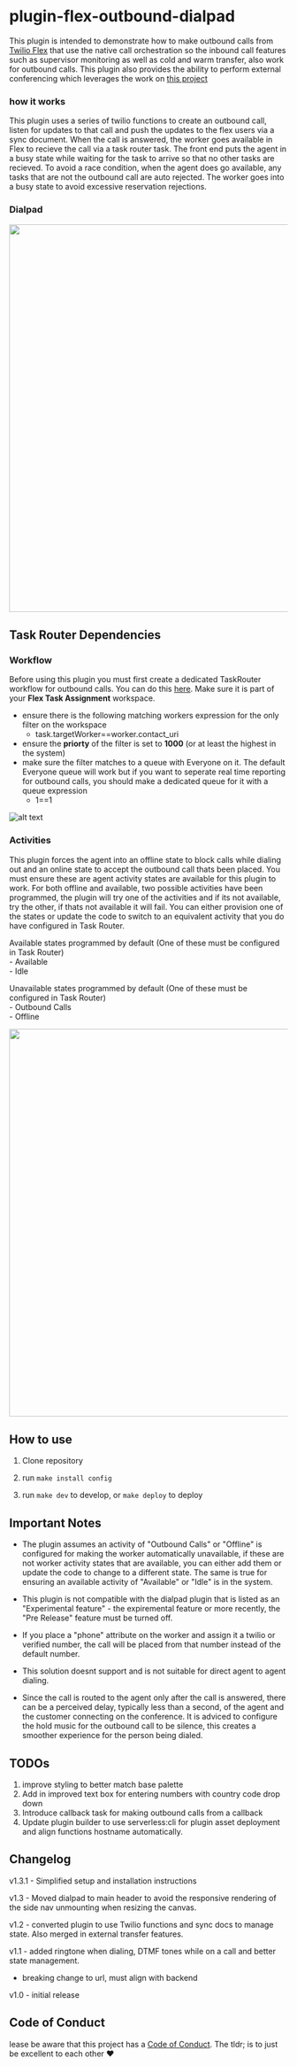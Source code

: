 # plugin-flex-outbound-dialpad

This plugin is intended to demonstrate how to make outbound calls from [Twilio Flex](https://www.twilio.com/flex) that use the native call orchestration so the inbound call features such as supervisor monitoring as well as cold and warm transfer, also work for outbound calls.  This plugin also provides the ability to perform external conferencing which leverages the work on [this project](https://github.com/trogers-twilio/plugin-external-conference-warm-transfer)

### how it works
This plugin uses a series of twilio functions to create an outbound call, listen for updates to that call and push the updates to the flex users via a sync document.  When the call is answered, the worker goes available in Flex to recieve the call via a task router task.  The front end puts the agent in a busy state while waiting for the task to arrive so that no other tasks are recieved.  To avoid a race condition, when the agent does go available, any tasks that are not the outbound call are auto rejected.  The worker goes into a busy state to avoid excessive reservation rejections.

### Dialpad

<img width="700px" src="screenshot/dialpad.gif"/>

## Task Router Dependencies

### Workflow
Before using this plugin you must first create a dedicated TaskRouter workflow for outbound calls. You can do this [here](https://www.twilio.com/console/taskrouter/dashboard). Make sure it is part of your **Flex Task Assignment** workspace.

- ensure there is the following matching workers expression for the only filter on the workspace
  - task.targetWorker==worker.contact_uri
- ensure the **priorty** of the filter is set to **1000** (or at least the highest in the system)
- make sure the filter matches to a queue with Everyone on it. The default Everyone queue will work but if you want to seperate real time reporting for outbound calls, you should make a dedicated queue for it with a queue expression
  - 1==1

![alt text](https://raw.githubusercontent.com/jhunter-twilio/outbound-dialing-backend/master/screenshots/workflow-config.png)

### Activities
This plugin forces the agent into an offline state to block calls while dialing out and an online state to accept the outbound call thats been placed.  You must ensure these are agent activity states are available for this plugin to work.  For both offline and available, two possible activities have been programmed, the plugin will try one of the activities and if its not available, try the other, if thats not available it will fail.  You can either provision one of the states or update the code to switch to an equivalent activity that you do have configured in Task Router.

Available states programmed by default (One of these must be configured in Task Router)
  <br>  - Available
  <br>  - Idle

Unavailable states programmed by default (One of these must be configured in Task Router)
  <br>  - Outbound Calls
  <br>  - Offline

<img width="700px" src="screenshot/create-activity.png"/>

## How to use

1. Clone repository

2. run `make install config`

3. run `make dev` to develop, or `make deploy` to deploy

## Important Notes
- The plugin assumes an activity of "Outbound Calls" or "Offline" is configured for making the worker automatically unavailable, if these are not worker activity states that are available, you can either add them or update the code to change to a different state.  The same is true for ensuring an available activity of "Available" or "Idle" is in the system.

- This plugin is not compatible with the dialpad plugin that is listed as an "Experimental feature" - the expiremental feature or more recently, the "Pre Release" feature must be turned off.

- If you place a "phone" attribute on the worker and assign it a twilio or verified number, the call will be placed from that number instead of the default number.

- This solution doesnt support and is not suitable for direct agent to agent dialing.

- Since the call is routed to the agent only after the call is answered, there can be a perceived delay, typically less than a second, of the agent and the customer connecting on the conference. It is adviced to configure the hold music for the outbound call to be silence, this creates a smoother experience for the person being dialed.

## TODOs

1. improve styling to better match base palette
2. Add in improved text box for entering numbers with country code drop down
3. Introduce callback task for making outbound calls from a callback 
4. Update plugin builder to use serverless:cli for plugin asset deployment and align functions hostname automatically.

## Changelog

v1.3.1 - Simplified setup and installation instructions

v1.3 - Moved dialpad to main header to avoid the responsive rendering of the side nav unmounting when resizing the canvas.

v1.2 - converted plugin to use Twilio functions and sync docs to manage state.  Also merged in external transfer features.

v1.1 - added ringtone when dialing, DTMF tones while on a call and better state management.

- breaking change to url, must align with backend

v1.0 - initial release

## Code of Conduct

lease be aware that this project has a [Code of Conduct](https://github.com/twilio-labs/.github/blob/master/CODE_OF_CONDUCT.md). The tldr; is to just be excellent to each other ❤️
